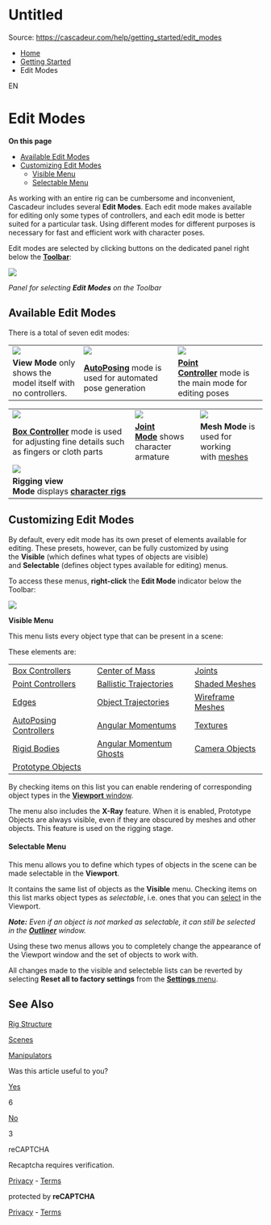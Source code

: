 # Untitled

Source: https://cascadeur.com/help/getting_started/edit_modes

- [Home](https://cascadeur.com/help)
- [Getting Started](https://cascadeur.com/help/getting_started)
- Edit Modes

EN

# Edit Modes

**On this page**

- [Available Edit Modes](https://cascadeur.com/help/getting_started/edit_modes#available_edit_modes)
- [Customizing Edit Modes](https://cascadeur.com/help/getting_started/edit_modes#edit_modes_custom)
  - [Visible Menu](https://cascadeur.com/help/getting_started/edit_modes#visible_menu)
  - [Selectable Menu](https://cascadeur.com/help/getting_started/edit_modes#selectable_menu)

As working with an entire rig can be cumbersome and inconvenient, Cascadeur includes several **Edit Modes**. Each edit mode makes available for editing only some types of controllers, and each edit mode is better suited for a particular task. Using different modes for different purposes is necessary for fast and efficient work with character poses.

Edit modes are selected by clicking buttons on the dedicated panel right below the [**Toolbar**](https://cascadeur.com/help/interface/toolbar):

![](https://cascadeur.com/images/category/2023/03/01/1bab294bef3294694e76c8b06350bb5b.png)

_Panel for selecting **Edit Modes** on the Toolbar_

## Available Edit Modes

There is a total of seven edit modes:

|     |     |     |
| --- | --- | --- |
| ![](https://cascadeur.com/images/category/2023/03/01/9d0823c1cc45efcd239a0b825f10309d.png) | [![](https://cascadeur.com/images/category/2023/03/01/ae34ade5e88befcd6847ff900c775560.png)](https://cascadeur.com/help/autoposing) | [![](https://cascadeur.com/images/category/2023/03/01/de7c525afefd3378e4e82e5580bc291b.png)](https://cascadeur.com/help/category/18) |
| **View Mode** only shows the model itself with no controllers. | [**AutoPosing**](https://cascadeur.com/help/autoposing) mode is used for automated pose generation | [**Point Controller**](https://cascadeur.com/help/category/18) mode is the main mode for editing poses |

|     |     |     |
| --- | --- | --- |
| [![](https://cascadeur.com/images/category/2023/03/01/126d093aa12ef643bdae4dbd760e79de.png)](https://cascadeur.com/help/category/19) | [![](https://cascadeur.com/images/category/2023/03/01/9b2da9b898cbab2374eee999829bbf1f.png)](https://cascadeur.com/help/category/20) | [![](https://cascadeur.com/images/category/2023/03/01/417643bc934e32e4e17fb68c888c45d4.png)](https://cascadeur.com/help/category/26) |
| [**Box Controller**](https://cascadeur.com/help/category/19) mode is used for adjusting fine details such as fingers or cloth parts | [**Joint Mode**](https://cascadeur.com/help/category/20) shows character armature | **Mesh Mode** is used for working with [meshes](http://cascadeur.com/help/category/26) |
| [![](https://cascadeur.com/images/category/2023/03/01/ab8757cd55772970f85dcc5f3ef636b7.png)](https://cascadeur.com/help/category/45) |  |  |
| **Rigging view Mode** displays [**character rigs**](https://cascadeur.com/help/category/45) |  |  |

## Customizing Edit Modes

By default, every edit mode has its own preset of elements available for editing. These presets, however, can be fully customized by using the **Visible** (which defines what types of objects are visible) and **Selectable** (defines object types available for editing) menus.

To access these menus, **right-click** the **Edit Mode** indicator below the Toolbar:

![](https://cascadeur.com/images/category/2023/03/01/7261fde5ff0883232b8aef101d3aabba.png)

**Visible Menu**

This menu lists every object type that can be present in a scene:

These elements are:

|     |     |     |
| --- | --- | --- |
| [Box Controllers](https://cascadeur.com/help/category/19) | [Center of Mass](https://cascadeur.com/help/category/39) | [Joints](https://cascadeur.com/help/category/20) |
| [Point Controllers](https://cascadeur.com/help/category/18) | [Ballistic Trajectories](https://cascadeur.com/help/category/42) | [Shaded Meshes](https://cascadeur.com/help/category/26) |
| [Edges](https://cascadeur.com/help/category/50) | [Object Trajectories](https://cascadeur.com/help/trajectories) | [Wireframe Meshes](https://cascadeur.com/help/category/26#meshes_wireframe) |
| [AutoPosing Controllers](https://cascadeur.com/help/autoposing) | [Angular Momentums](https://cascadeur.com/help/category/40) | [Textures](https://cascadeur.com/help/category/26#mesh_mode_textures) |
| [Rigid Bodies](https://cascadeur.com/help/category/25) | [Angular Momentum Ghosts](https://cascadeur.com/help/category/40#angmom_ghosts) | [Camera Objects](https://cascadeur.com/help/category/29#camera_objects) |
| [Prototype Objects](https://cascadeur.com/help/prototype_objects) |

By checking items on this list you can enable rendering of corresponding object types in the [**Viewport** window](https://cascadeur.com/help/interface/viewport).

The menu also includes the **X-Ray** feature. When it is enabled, Prototype Objects are always visible, even if they are obscured by meshes and other objects. This feature is used on the rigging stage.

#### **Selectable Menu**

This menu allows you to define which types of objects in the scene can be made selectable in the **Viewport**.

It contains the same list of objects as the **Visible** menu. Checking items on this list marks object types as _selectable_, i.e. ones that you can [select](https://cascadeur.com/help/category/54) in the Viewport.

_**Note:** Even if an object is not marked as selectable, it can still be selected in the [**Outliner**](https://cascadeur.com/help/category/56) window._

Using these two menus allows you to completely change the appearance of the Viewport window and the set of objects to work with.

All changes made to the visible and selecteble lists can be reverted by selecting **Reset all to factory settings** from the [**Settings** menu](https://cascadeur.com/help/interface/main_menu/settings_menu).

## See Also

[Rig Structure](https://cascadeur.com/help/category/17)

[Scenes](https://cascadeur.com/help/category/29)

[Manipulators](https://cascadeur.com/help/category/27)

Was this article useful to you?

[Yes](https://cascadeur.com/help/rest/add-mark "Yes")

6

[No](https://cascadeur.com/help/rest/add-mark "No")

3

reCAPTCHA

Recaptcha requires verification.

[Privacy](https://www.google.com/intl/en/policies/privacy/) \- [Terms](https://www.google.com/intl/en/policies/terms/)

protected by **reCAPTCHA**

[Privacy](https://www.google.com/intl/en/policies/privacy/) \- [Terms](https://www.google.com/intl/en/policies/terms/)